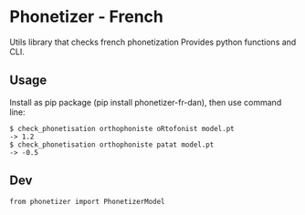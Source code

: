 # Phonetizer - French

Utils library that checks french phonetization
Provides python functions and CLI.

## Usage

Install as pip package (pip install phonetizer-fr-dan), then use command line:
```
$ check_phonetisation orthophoniste oRtofonist model.pt
-> 1.2
$ check_phonetisation orthophoniste patat model.pt
-> -0.5
```

## Dev

```
from phonetizer import PhonetizerModel
```

